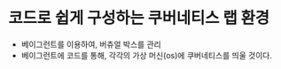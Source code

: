 # 코드로 쉽게 구성하는 쿠버네티스 랩 환경
  
* 베이그런트를 이용하여, 버츄얼 박스를 관리      
* 베이그런트에 코드를 통해, 각각의 가상 머신(os)에 쿠버네티스를 띄울 것이다.  
  
